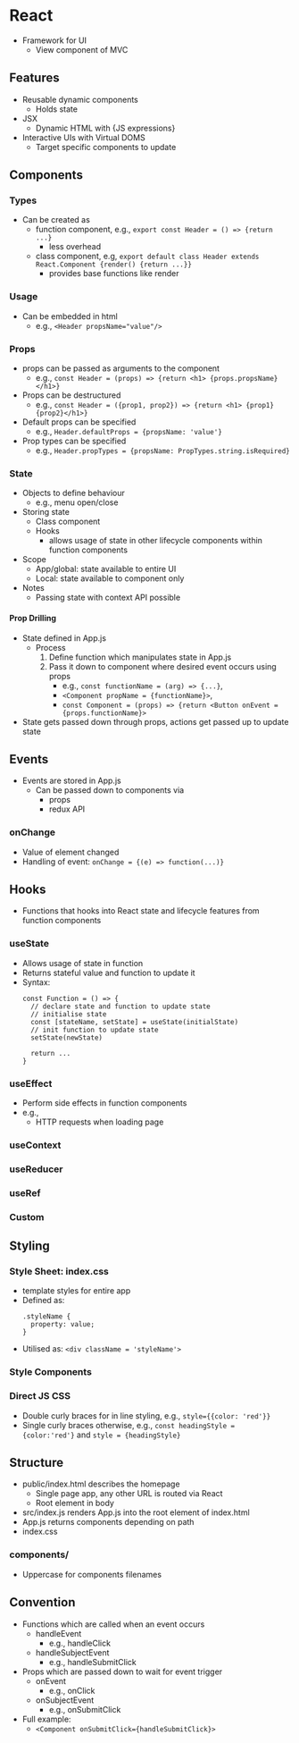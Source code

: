# React
- Framework for UI 
  - View component of MVC
## Features
- Reusable dynamic components
  - Holds state
- JSX
  - Dynamic HTML with {JS expressions}
- Interactive UIs with Virtual DOMS
  - Target specific components to update

## Components
### Types
- Can be created as 
  - function component, e.g., `export const Header = () => {return ...}`
    - less overhead
  - class component, e.g, `export default class Header extends React.Component {render() {return ...}}`
    - provides base functions like render 
### Usage
- Can be embedded in html
  - e.g., `<Header propsName="value"/>`

### Props
- props can be passed as arguments to the component
  - e.g., `const Header = (props) => {return <h1> {props.propsName}</h1>}`
- Props can be destructured
  - e.g., `const Header = ({prop1, prop2}) => {return <h1> {prop1} {prop2}</h1>}`
- Default props can be specified
  - e.g., `Header.defaultProps = {propsName: 'value'}`
- Prop types can be specified
  - e.g., `Header.propTypes = {propsName: PropTypes.string.isRequired}`
### State
- Objects to define behaviour
  - e.g., menu open/close
- Storing state
  - Class component 
  - Hooks
    - allows usage of state in other lifecycle components within function components
- Scope
  - App/global: state available to entire UI
  - Local: state available to component only
- Notes
  - Passing state with context API possible

#### Prop Drilling
- State defined in App.js
  - Process
    1. Define function which manipulates state in App.js
    2. Pass it down to component where desired event occurs using props
       - e.g., `const functionName = (arg) => {...}`, 
       - `<Component propName = {functionName}>`, 
       - `const Component = (props) => {return <Button onEvent = {props.functionName}>`
- State gets passed down through props, actions get passed up to update state
## Events
- Events are stored in App.js
  - Can be passed down to components via 
    - props 
    - redux API

### onChange
- Value of element changed
- Handling of event: `onChange = {(e) => function(...)}`


## Hooks
- Functions that hooks into React state and lifecycle features from function components

### useState
- Allows usage of state in function
- Returns stateful value and function to update it
- Syntax:
  ```
  const Function = () => {
    // declare state and function to update state
    // initialise state
    const [stateName, setState] = useState(initialState) 
    // init function to update state 
    setState(newState)

    return ...
  }
  ```
### useEffect
- Perform side effects in function components
- e.g., 
  - HTTP requests when loading page
### useContext

### useReducer

### useRef

### Custom
## Styling
### Style Sheet: index.css
- template styles for entire app
- Defined as:
  ```
  .styleName {
    property: value;
  }
  ```
- Utilised as: `<div className = 'styleName'>`


### Style Components

### Direct JS CSS
- Double curly braces for in line styling, e.g., `style={{color: 'red'}}`
- Single curly braces otherwise, e.g., `const headingStyle = {color:'red'}` and `style = {headingStyle}`



## Structure
- public/index.html describes the homepage
  - Single page app, any other URL is routed via React
  - Root element in body
- src/index.js renders App.js into the root element of index.html 
- App.js returns components depending on path
- index.css 
### components/
- Uppercase for components filenames

## Convention
- Functions which are called when an event occurs
  - handleEvent
    - e.g., handleClick
  - handleSubjectEvent
    - e.g., handleSubmitClick
- Props which are passed down to wait for event trigger
  - onEvent
    - e.g., onClick
  - onSubjectEvent
    - e.g., onSubmitClick
- Full example: 
  - `<Component onSubmitClick={handleSubmitClick}>`